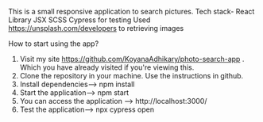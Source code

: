 This is a small responsive application to search pictures.
Tech stack- React Library
            JSX
            SCSS
            Cypress for testing
Used https://unsplash.com/developers to retrieving images

How to start using the app?
1. Visit my site https://github.com/KoyanaAdhikary/photo-search-app . Which you have already visited if you're viewing this.
2. Clone the repository in your machine. Use the instructions in github.
3. Install dependencies--> npm install
4. Start the application--> npm start
5. You can access the application --> http://localhost:3000/
6. Test the application--> npx cypress open

